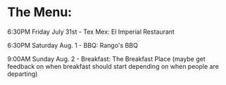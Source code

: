 # The Menu:
6:30PM Friday July 31st - Tex Mex: El Imperial Restaurant

6:30PM Saturday Aug. 1 - BBQ: Rango's BBQ

9:00AM Sunday Aug. 2 - Breakfast: The Breakfast Place 
(maybe get feedback on when breakfast should start depending on when people are departing)
